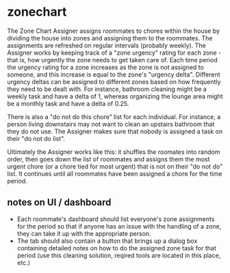 # zonechart

The Zone Chart Assigner assigns roommates to chores within the house by dividing the house into zones and assigning them to the roommates. The assignments are refreshed on regular intervals (probably weekly).  The Assigner works by keeping track of a "zone urgency" rating for each zone - that is, how urgently the zone needs to get taken care of. Each time period the urgency rating for a zone increases as the zone is not assigned to someone, and this increase is equal to the zone's "urgency delta". Different urgency deltas can be assigned to different zones based on how frequently they need to be dealt with.  For instance, bathroom cleaning might be a weekly task and have a delta of 1, whereas organizing the lounge area might be a monthly task and have a delta of 0.25.

There is also a "do not do this chore" list for each individual.  For instance, a person living downstairs may not want to clean an upstairs bathroom that they do not use. The Assigner makes sure that nobody is assigned a task on their "do not do list".

Ultimately the Assigner works like this: it shuffles the roomates into random order, then goes down the list of roommates and assigns them the most urgent chore (or a chore tied for most urgent) that is not on their "do not do" list.  It continues until all roommates have been assigned a chore for the time period.

## notes on UI / dashboard

* Each roommate's dashboard should list everyone's zone assignments for the period so that if anyone has an issue with the handling of a zone, they can take it up with the appropriate person.
* The tab should also contain a button that brings up a dialog box containing detailed notes on how to do the assigned zone task for that period (use this cleaning solution, reqired tools are located in this place, etc.)
